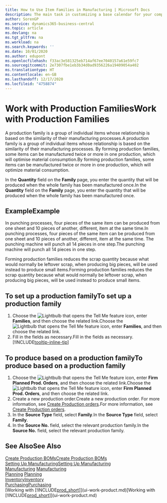 ```yaml
---
title: How to Use Item Families in Manufacturing | Microsoft Docs
description: The main task in customizing a base calendar for your company, or one of its business partners, is to enter any changes to working and nonworking day status.
author: SorenGP
ms.service: dynamics365-business-central
ms.topic: article
ms.devlang: na
ms.tgt_pltfrm: na
ms.workload: na
ms.search.keywords: ''
ms.date: 10/01/2020
ms.author: edupont
ms.openlocfilehash: f33ac3e581325eb714af67ee7040157a61e59fc7
ms.sourcegitcommit: 2e7307fbe1eb3b34d0ad9356226a19409054a402
ms.translationtype: HT
ms.contentlocale: en-GB
ms.lasthandoff: 12/17/2020
ms.locfileid: "4758874"
---
```

# <a name="work-with-production-families"></a><span data-ttu-id="34a82-103">Work with Production Families</span><span class="sxs-lookup"><span data-stu-id="34a82-103">Work with Production Families</span></span>
<span data-ttu-id="34a82-104">A production family is a group of individual items whose relationship is based on the similarity of their manufacturing processes.</span><span class="sxs-lookup"><span data-stu-id="34a82-104">A production family is a group of individual items whose relationship is based on the similarity of their manufacturing processes.</span></span> <span data-ttu-id="34a82-105">By forming production families, some items can be manufactured twice or more in one production, which will optimise material consumption.</span><span class="sxs-lookup"><span data-stu-id="34a82-105">By forming production families, some items can be manufactured twice or more in one production, which will optimize material consumption.</span></span>

<span data-ttu-id="34a82-106">In the **Quantity** field on the **Family** page, you enter the quantity that will be produced when the whole family has been manufactured once.</span><span class="sxs-lookup"><span data-stu-id="34a82-106">In the **Quantity** field on the **Family** page, you enter the quantity that will be produced when the whole family has been manufactured once.</span></span>

## <a name="example"></a><span data-ttu-id="34a82-107">Example</span><span class="sxs-lookup"><span data-stu-id="34a82-107">Example</span></span>
<span data-ttu-id="34a82-108">In punching processes, four pieces of the same item can be produced from one sheet and 10 pieces of another, different, item at the same time.</span><span class="sxs-lookup"><span data-stu-id="34a82-108">In punching processes, four pieces of the same item can be produced from one sheet and 10 pieces of another, different, item at the same time.</span></span> <span data-ttu-id="34a82-109">The punching machine will punch all 14 pieces in one step.</span><span class="sxs-lookup"><span data-stu-id="34a82-109">The punching machine will punch all 14 pieces in one step.</span></span>

<span data-ttu-id="34a82-110">Forming production families reduces the scrap quantity because what would normally be leftover scrap, when producing big pieces, will be used instead to produce small items.</span><span class="sxs-lookup"><span data-stu-id="34a82-110">Forming production families reduces the scrap quantity because what would normally be leftover scrap, when producing big pieces, will be used instead to produce small items.</span></span>

## <a name="to-set-up-a-production-family"></a><span data-ttu-id="34a82-111">To set up a production family</span><span class="sxs-lookup"><span data-stu-id="34a82-111">To set up a production family</span></span>
1. <span data-ttu-id="34a82-112">Choose the ![Lightbulb that opens the Tell Me feature](media/ui-search/search_small.png "Tell me what you want to do") icon, enter **Families**, and then choose the related link.</span><span class="sxs-lookup"><span data-stu-id="34a82-112">Choose the ![Lightbulb that opens the Tell Me feature](media/ui-search/search_small.png "Tell me what you want to do") icon, enter **Families**, and then choose the related link.</span></span>
2. <span data-ttu-id="34a82-113">Fill in the fields as necessary.</span><span class="sxs-lookup"><span data-stu-id="34a82-113">Fill in the fields as necessary.</span></span> [!INCLUDE[tooltip-inline-tip](includes/tooltip-inline-tip_md.md)]

## <a name="to-produce-based-on-a-production-family"></a><span data-ttu-id="34a82-114">To produce based on a production family</span><span class="sxs-lookup"><span data-stu-id="34a82-114">To produce based on a production family</span></span>
1. <span data-ttu-id="34a82-115">Choose the ![Lightbulb that opens the Tell Me feature](media/ui-search/search_small.png "Tell me what you want to do") icon, enter **Firm Planned Prod. Orders**, and then choose the related link.</span><span class="sxs-lookup"><span data-stu-id="34a82-115">Choose the ![Lightbulb that opens the Tell Me feature](media/ui-search/search_small.png "Tell me what you want to do") icon, enter **Firm Planned Prod. Orders**, and then choose the related link.</span></span>
2. <span data-ttu-id="34a82-116">Create a new production order.</span><span class="sxs-lookup"><span data-stu-id="34a82-116">Create a new production order.</span></span> <span data-ttu-id="34a82-117">For more information, see [Create Production orders](production-how-to-create-production-orders.md).</span><span class="sxs-lookup"><span data-stu-id="34a82-117">For more information, see [Create Production orders](production-how-to-create-production-orders.md).</span></span>
3. <span data-ttu-id="34a82-118">In the **Source Type** field, select **Family**.</span><span class="sxs-lookup"><span data-stu-id="34a82-118">In the **Source Type** field, select **Family**.</span></span>  
4. <span data-ttu-id="34a82-119">In the **Source No.** field, select the relevant production family.</span><span class="sxs-lookup"><span data-stu-id="34a82-119">In the **Source No.** field, select the relevant production family.</span></span>

## <a name="see-also"></a><span data-ttu-id="34a82-120">See Also</span><span class="sxs-lookup"><span data-stu-id="34a82-120">See Also</span></span>
[<span data-ttu-id="34a82-121">Create Production BOMs</span><span class="sxs-lookup"><span data-stu-id="34a82-121">Create Production BOMs</span></span>](production-how-to-create-production-boms.md)  
[<span data-ttu-id="34a82-122">Setting Up Manufacturing</span><span class="sxs-lookup"><span data-stu-id="34a82-122">Setting Up Manufacturing</span></span>](production-configure-production-processes.md)  
<span data-ttu-id="34a82-123">[Manufacturing](production-manage-manufacturing.md)  </span><span class="sxs-lookup"><span data-stu-id="34a82-123">[Manufacturing](production-manage-manufacturing.md)  </span></span>  
<span data-ttu-id="34a82-124">[Planning](production-planning.md) </span><span class="sxs-lookup"><span data-stu-id="34a82-124">[Planning](production-planning.md) </span></span>  
[<span data-ttu-id="34a82-125">Inventory</span><span class="sxs-lookup"><span data-stu-id="34a82-125">Inventory</span></span>](inventory-manage-inventory.md)  
[<span data-ttu-id="34a82-126">Purchasing</span><span class="sxs-lookup"><span data-stu-id="34a82-126">Purchasing</span></span>](purchasing-manage-purchasing.md)  
<span data-ttu-id="34a82-127">[Working with [!INCLUDE[prod_short](includes/prod_short.md)]](ui-work-product.md)</span><span class="sxs-lookup"><span data-stu-id="34a82-127">[Working with [!INCLUDE[prod_short](includes/prod_short.md)]](ui-work-product.md)</span></span>
